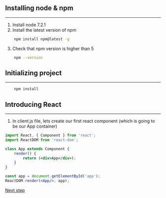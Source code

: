 ## Installing node & npm
---
1. Install node 7.2.1
2. Install the latest version of npm
```bash
    npm install npm@latest -g
```
3. Check that npm version is higher than 5
```bash
    npm --version
```
## Initializing project
---
```bash
    npm install
```
## Introducing React
---
1. In client.js file, lets create our first react component (which is going to be our App container)
```jsx
import React, { Component } from 'react';
import ReactDOM from 'react-dom';

class App extends Component {
    render() {
        return (<div>App</div>);
    }
}

const app = document.getElementById('app');
ReactDOM.render(<App/>, app);
```

[Next step](https://github.com/sgonzalezml/workshop-react/tree/v2)
